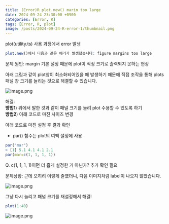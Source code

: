 ```yaml
---
title: (Error)R plot.new() marin too large
date: 2024-09-24 23:30:00 +0900
categories: [Error, R]
tags: [Error, R, plot]
image: /posts/2024-09-24-R-error-1/thumbnail.png
---
```


plot(utility.ts) 사용 과정에서 error 발생

```r
plot.new()에서 다음과 같은 에러가 발생했습니다: figure margins too large
```

문제 원인: margin 기본 설정 때문에 plot이 적정 크기로 출력되지 못하는 현상

아래 그림과 같이 plot창이 최소화되어있을 때 발생하기 때문에 직접 조작을 통해 plots 패널 창 크기를 늘리는 것으로 해결할 수 있습니다.

![image.png](https://prod-files-secure.s3.us-west-2.amazonaws.com/ea60f7f0-90a1-4b52-a8e4-ba95db2d21ab/e00277d8-f5c0-49c8-b138-92244802b0fe/image.png)

해결:  
**방법1**) 위에서 말한 것과 같이 패널 크기를 늘려 plot 수용할 수 있도록 하기  
**방법2**) 아래 코드로 마진 사이즈 변경

아래 코드로 마진 설정 후 결과 확인

- par() 함수는 plot의 여백 설정에 사용

```r
par("mar")
> [1] 5.1 4.1 4.1 2.1
par(mar=c(1, 1, 1, 1))
```

Q. c(1, 1, 1, 1)이면 더 좁게 설정한 거 아닌가? 추가 확인 필요

문제상황: 근데 오히려 이렇게 줄였더니, 다음 이미지처럼 label이 나오지 않았습니다.

![image.png](https://prod-files-secure.s3.us-west-2.amazonaws.com/ea60f7f0-90a1-4b52-a8e4-ba95db2d21ab/efb60316-4e21-443f-971d-d2168a8586b1/image.png)

그냥 다시 늘리고 패널 크기를 재설정해서 해결!

```r
plot(1:40)
```

![image.png](https://prod-files-secure.s3.us-west-2.amazonaws.com/ea60f7f0-90a1-4b52-a8e4-ba95db2d21ab/d9d24124-266c-47a6-b82f-85c0759372c9/image.png)
